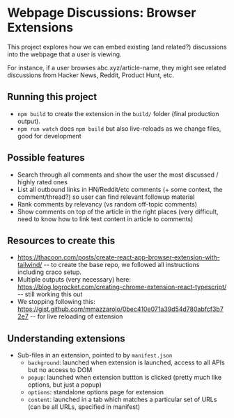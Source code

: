 # Webpage Discussions: Browser Extensions

This project explores how we can embed existing (and related?) discussions into the webpage that a user is viewing.

For instance, if a user browses abc.xyz/article-name, they might see related discussions from Hacker News, Reddit, Product Hunt, etc.

## Running this project

- `npm build` to create the extension in the `build/` folder (final production output).
- `npm run watch` does `npm build` but also live-reloads as we change files, good for development

## Possible features

- Search through all comments and show the user the most discussed / highly rated ones
- List all outbound links in HN/Reddit/etc comments (+ some context, the comment/thread?) so user can find relevant followup material
- Rank comments by relevancy (vs random off-topic comments)
- Show comments on top of the article in the right places (very difficult, need to know how to link text content in article to comments)

## Resources to create this

- https://thacoon.com/posts/create-react-app-browser-extension-with-tailwind/ -- to create the base repo, we followed all instructions including craco setup.
- Multiple outputs (very necessary) here: https://blog.logrocket.com/creating-chrome-extension-react-typescript/ -- still working this out
- We stopping following this: https://gist.github.com/mmazzarolo/0bec410e071a39d54d780abfcf3b72e7 -- for live reloading of extension

## Understanding extensions

- Sub-files in an extension, pointed to by `manifest.json`
  - `background`: launched when extension is launched, access to all APIs but no access to DOM
  - `popup`: launched when extension buttton is clicked (pretty much like options, but just a popup)
  - `options`: standalone options page for extension
  - `content`: launched in a tab which matches a particular set of URLs (can be all URLs, specified in manifest)
